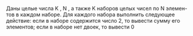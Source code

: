  Даны целые числа K , N , а также K наборов целых чисел по N элемен-
 тов в каждом наборе. Для каждого набора выполнить следующее действие:
 если в наборе содержится число 2, то вывести сумму его элементов; если в
 наборе нет двоек, то вывести 0

